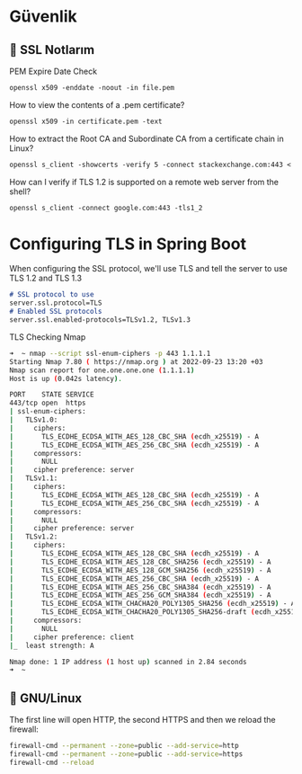 # Güvenlik

## 🔐 SSL Notlarım
PEM Expire Date Check
```markdown
openssl x509 -enddate -noout -in file.pem
```
How to view the contents of a .pem certificate?
```markdown
openssl x509 -in certificate.pem -text
```
How to extract the Root CA and Subordinate CA from a certificate chain in Linux?
```markdown
openssl s_client -showcerts -verify 5 -connect stackexchange.com:443 < /dev/null
```
How can I verify if TLS 1.2 is supported on a remote web server from the shell?
```markdown
openssl s_client -connect google.com:443 -tls1_2
```


# Configuring TLS in Spring Boot
When configuring the SSL protocol, we'll use TLS and tell the server to use TLS 1.2 and TLS 1.3
```markdown
# SSL protocol to use
server.ssl.protocol=TLS
# Enabled SSL protocols
server.ssl.enabled-protocols=TLSv1.2, TLSv1.3
```

TLS Checking Nmap
```bash
➜  ~ nmap --script ssl-enum-ciphers -p 443 1.1.1.1
Starting Nmap 7.80 ( https://nmap.org ) at 2022-09-23 13:20 +03
Nmap scan report for one.one.one.one (1.1.1.1)
Host is up (0.042s latency).

PORT    STATE SERVICE
443/tcp open  https
| ssl-enum-ciphers:
|   TLSv1.0:
|     ciphers:
|       TLS_ECDHE_ECDSA_WITH_AES_128_CBC_SHA (ecdh_x25519) - A
|       TLS_ECDHE_ECDSA_WITH_AES_256_CBC_SHA (ecdh_x25519) - A
|     compressors:
|       NULL
|     cipher preference: server
|   TLSv1.1:
|     ciphers:
|       TLS_ECDHE_ECDSA_WITH_AES_128_CBC_SHA (ecdh_x25519) - A
|       TLS_ECDHE_ECDSA_WITH_AES_256_CBC_SHA (ecdh_x25519) - A
|     compressors:
|       NULL
|     cipher preference: server
|   TLSv1.2:
|     ciphers:
|       TLS_ECDHE_ECDSA_WITH_AES_128_CBC_SHA (ecdh_x25519) - A
|       TLS_ECDHE_ECDSA_WITH_AES_128_CBC_SHA256 (ecdh_x25519) - A
|       TLS_ECDHE_ECDSA_WITH_AES_128_GCM_SHA256 (ecdh_x25519) - A
|       TLS_ECDHE_ECDSA_WITH_AES_256_CBC_SHA (ecdh_x25519) - A
|       TLS_ECDHE_ECDSA_WITH_AES_256_CBC_SHA384 (ecdh_x25519) - A
|       TLS_ECDHE_ECDSA_WITH_AES_256_GCM_SHA384 (ecdh_x25519) - A
|       TLS_ECDHE_ECDSA_WITH_CHACHA20_POLY1305_SHA256 (ecdh_x25519) - A
|       TLS_ECDHE_ECDSA_WITH_CHACHA20_POLY1305_SHA256-draft (ecdh_x25519) - A
|     compressors:
|       NULL
|     cipher preference: client
|_  least strength: A

Nmap done: 1 IP address (1 host up) scanned in 2.84 seconds
➜  ~
```

## 🐧 GNU/Linux
The first line will open HTTP, the second HTTPS and then we reload the firewall:
```bash
firewall-cmd --permanent --zone=public --add-service=http
firewall-cmd --permanent --zone=public --add-service=https
firewall-cmd --reload
```
